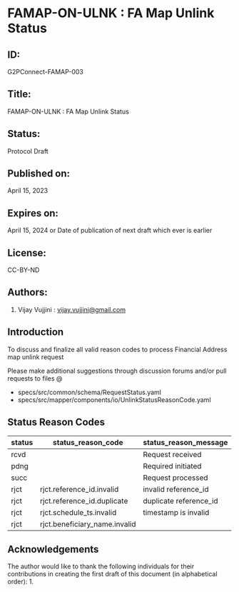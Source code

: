 # FAMAP-ON-ULNK : FA Map Unlink Status 

## ID: 
G2PConnect-FAMAP-003

## Title:
FAMAP-ON-ULNK : FA Map Unlink Status

## Status:
Protocol Draft

## Published on:
April 15, 2023

## Expires on:
April 15, 2024 or Date of publication of next draft which ever is earlier

## License:
CC-BY-ND

## Authors:
1. Vijay Vujjini : vijay.vujjini@gmail.com

## Introduction
To discuss and finalize all valid reason codes to process Financial Address map unlink request

Please make additional suggestions through discussion forums and/or pull requests to files @
  - specs/src/common/schema/RequestStatus.yaml
  - specs/src/mapper/components/io/UnlinkStatusReasonCode.yaml
  
## Status Reason Codes
| status | status_reason_code | status_reason_message | 
| ------ | ------------------ | --------------------- |
| rcvd   |                    | Request received      |
| pdng   |                    | Required initiated    |
| succ   |                    | Request processed     |
| rjct   | rjct.reference_id.invalid |  invalid reference_id|
| rjct   | rjct.reference_id.duplicate | duplicate reference_id |
| rjct   | rjct.schedule_ts.invalid | timestamp is invalid |
| rjct   | rjct.beneficiary_name.invalid |  |

## Acknowledgements
  The author would like to thank the following individuals for their contributions in creating the first draft of this document (in alphabetical order):
1. 